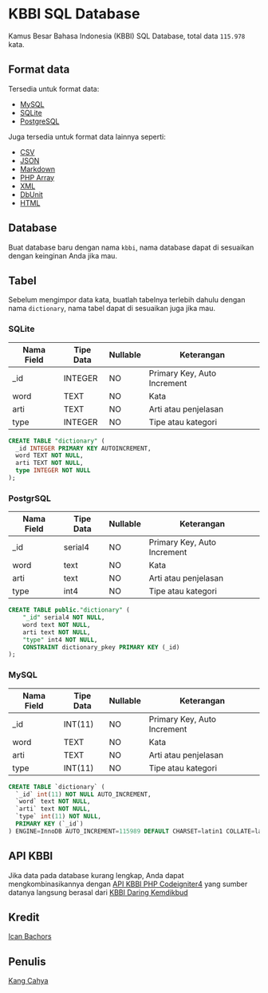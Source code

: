 # KBBI SQL Database
Kamus Besar Bahasa Indonesia (KBBI) SQL Database, total data ```115.978``` kata.

## Format data
Tersedia untuk format data:
- [MySQL](https://github.com/dyazincahya/KBBI-SQL-database/blob/main/dictionary_MySQL.sql)
- [SQLite](https://github.com/dyazincahya/KBBI-SQL-database/blob/main/dictionary_SQLite.sql)
- [PostgreSQL](https://github.com/dyazincahya/KBBI-SQL-database/blob/main/dictionary_PostgreSQL.sql)

Juga tersedia untuk format data lainnya seperti:
- [CSV](https://github.com/dyazincahya/KBBI-SQL-database/blob/main/dictionary_CSV.csv)
- [JSON](https://github.com/dyazincahya/KBBI-SQL-database/blob/main/dictionary_JSON.json)
- [Markdown](https://github.com/dyazincahya/KBBI-SQL-database/blob/main/dictionary_MARKDOWN.md)
- [PHP Array](https://github.com/dyazincahya/KBBI-SQL-database/blob/main/dictionary_PHP_ARRAY.php)
- [XML](https://github.com/dyazincahya/KBBI-SQL-database/blob/main/dictionary_XML.xml)
- [DbUnit](https://github.com/dyazincahya/KBBI-SQL-database/blob/main/dictionary__DbUnit.xml)
- [HTML](https://github.com/dyazincahya/KBBI-SQL-database/blob/main/dictionary__HTML.html)

## Database
Buat database baru dengan nama ```kbbi```, nama database dapat di sesuaikan dengan keinginan Anda jika mau.

## Tabel
Sebelum mengimpor data kata, buatlah tabelnya terlebih dahulu dengan nama ```dictionary```, nama tabel dapat di sesuaikan juga jika mau.

### SQLite
| Nama Field | Tipe Data | Nullable | Keterangan                  |
|------------|-----------|----------|-----------------------------|
| _id        | INTEGER   | NO       | Primary Key, Auto Increment |
| word       | TEXT      | NO       | Kata                        |
| arti       | TEXT      | NO       | Arti atau penjelasan        |
| type       | INTEGER   | NO       | Tipe atau kategori          |

```sql
CREATE TABLE "dictionary" (
  _id INTEGER PRIMARY KEY AUTOINCREMENT,
  word TEXT NOT NULL,
  arti TEXT NOT NULL,
  type INTEGER NOT NULL
);
```

### PostgrSQL
| Nama Field | Tipe Data | Nullable | Keterangan                  |
|------------|-----------|----------|-----------------------------|
| _id        | serial4   | NO       | Primary Key, Auto Increment |
| word       | text      | NO       | Kata                        |
| arti       | text      | NO       | Arti atau penjelasan        |
| type       | int4      | NO       | Tipe atau kategori          |

```sql
CREATE TABLE public."dictionary" (
	"_id" serial4 NOT NULL,
	word text NOT NULL,
	arti text NOT NULL,
	"type" int4 NOT NULL,
	CONSTRAINT dictionary_pkey PRIMARY KEY (_id)
);
```

### MySQL
| Nama Field | Tipe Data | Nullable | Keterangan                  |
|------------|-----------|----------|-----------------------------|
| _id        | INT(11)   | NO       | Primary Key, Auto Increment |
| word       | TEXT      | NO       | Kata                        |
| arti       | TEXT      | NO       | Arti atau penjelasan        |
| type       | INT(11)   | NO       | Tipe atau kategori          |

```sql
CREATE TABLE `dictionary` (
  `_id` int(11) NOT NULL AUTO_INCREMENT,
  `word` text NOT NULL,
  `arti` text NOT NULL,
  `type` int(11) NOT NULL,
  PRIMARY KEY (`_id`)
) ENGINE=InnoDB AUTO_INCREMENT=115989 DEFAULT CHARSET=latin1 COLLATE=latin1_swedish_ci;
```

## API KBBI
Jika data pada database kurang lengkap, Anda dapat mengkombinasikannya dengan [API KBBI PHP Codeigniter4](https://github.com/dyazincahya/API-KBBI-PHP-Codeigniter-4) yang sumber datanya langsung berasal dari [KBBI Daring Kemdikbud](https://kbbi.kemdikbud.go.id/)

## Kredit
[Ican Bachors](https://github.com/bachors/KBBI.sql)

## Penulis
[Kang Cahya](https://kang-cahya.com)
